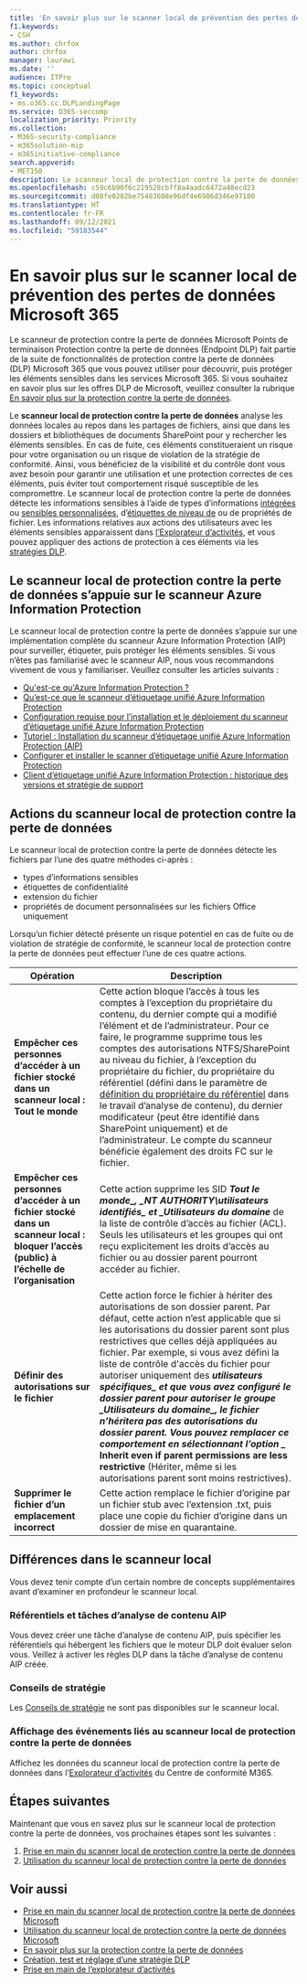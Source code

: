 ```yaml
---
title: 'En savoir plus sur le scanner local de prévention des pertes de données Microsoft 365 '
f1.keywords:
- CSH
ms.author: chrfox
author: chrfox
manager: laurawi
ms.date: ''
audience: ITPro
ms.topic: conceptual
f1_keywords:
- ms.o365.cc.DLPLandingPage
ms.service: O365-seccomp
localization_priority: Priority
ms.collection:
- M365-security-compliance
- m365solution-mip
- m365initiative-compliance
search.appverid:
- MET150
description: Le scanneur local de protection contre la perte de données Microsoft 365 en local étend la surveillance des activités sur fichier et des actions de protection pour les partages de fichiers locaux, pour les dossiers locaux et les bibliothèques de documents SharePoint. Le scanneur Azure Information Protection (AIP) analyse, puis protège les fichiers.
ms.openlocfilehash: c59c6b90f6c219528cbff8a4aadc6472a48ecd23
ms.sourcegitcommit: d08fe0282be75483608e96df4e6986d346e97180
ms.translationtype: HT
ms.contentlocale: fr-FR
ms.lasthandoff: 09/12/2021
ms.locfileid: "59183544"
---
```

# <a name="learn-about-the-microsoft-365-data-loss-prevention-on-premises-scanner"></a>En savoir plus sur le scanner local de prévention des pertes de données Microsoft 365

Le scanneur de protection contre la perte de données Microsoft Points de terminaison Protection contre la perte de données (Endpoint DLP) fait partie de la suite de fonctionnalités de protection contre la perte de données (DLP) Microsoft 365 que vous pouvez utiliser pour découvrir, puis protéger les éléments sensibles dans les services Microsoft 365. Si vous souhaitez en savoir plus sur les offres DLP de Microsoft, veuillez consulter la rubrique [En savoir plus sur la protection contre la perte de données](dlp-learn-about-dlp.md).

Le **scanneur local de protection contre la perte de données** analyse les données locales au repos dans les partages de fichiers, ainsi que dans les dossiers et bibliothèques de documents SharePoint pour y rechercher les éléments sensibles. En cas de fuite, ces éléments constitueraient un risque pour votre organisation ou un risque de violation de la stratégie de conformité. Ainsi, vous bénéficiez de la visibilité et du contrôle dont vous avez besoin pour garantir une utilisation et une protection correctes de ces éléments, puis éviter tout comportement risqué susceptible de les compromettre. Le scanneur local de protection contre la perte de données détecte les informations sensibles à l’aide de types d’informations [intégrées](sensitive-information-type-entity-definitions.md) ou [sensibles personnalisées](create-a-custom-sensitive-information-type.md), d’[étiquettes de niveau de](sensitivity-labels.md) ou de propriétés de fichier. Les informations relatives aux actions des utilisateurs avec les éléments sensibles apparaissent dans [l’Explorateur d’activités](data-classification-activity-explorer.md), et vous pouvez appliquer des actions de protection à ces éléments via les [stratégies DLP](create-test-tune-dlp-policy.md).

## <a name="the-dlp-on-premises-scanner-relies-on-azure-information-protection-scanner"></a>Le scanneur local de protection contre la perte de données s’appuie sur le scanneur Azure Information Protection

Le scanneur local de protection contre la perte de données s’appuie sur une implémentation complète du scanneur Azure Information Protection (AIP) pour surveiller, étiqueter, puis protéger les éléments sensibles. Si vous n’êtes pas familiarisé avec le scanneur AIP, nous vous recommandons vivement de vous y familiariser. Veuillez consulter les articles suivants :

- [Qu'est-ce qu'Azure Information Protection ?](/azure/information-protection/what-is-information-protection)
- [Qu’est-ce que le scanneur d’étiquetage unifié Azure Information Protection](/azure/information-protection/deploy-aip-scanner)
- [Configuration requise pour l’installation et le déploiement du scanneur d’étiquetage unifié Azure Information Protection](/azure/information-protection/deploy-aip-scanner-prereqs)
- [Tutoriel : Installation du scanneur d’étiquetage unifié Azure Information Protection (AIP)](/azure/information-protection/tutorial-install-scanner)
- [Configurer et installer le scanner d’étiquetage unifié Azure Information Protection](/azure/information-protection/deploy-aip-scanner-configure-install)
- [Client d’étiquetage unifié Azure Information Protection : historique des versions et stratégie de support](/azure/information-protection/rms-client/unifiedlabelingclient-version-release-history)

## <a name="dlp-on-premises-scanner-actions"></a>Actions du scanneur local de protection contre la perte de données

Le scanneur local de protection contre la perte de données détecte les fichiers par l’une des quatre méthodes ci-après :

- types d’informations sensibles
- étiquettes de confidentialité
- extension du fichier
- propriétés de document personnalisées sur les fichiers Office uniquement 

Lorsqu’un fichier détecté présente un risque potentiel en cas de fuite ou de violation de stratégie de conformité, le scanneur local de protection contre la perte de données peut effectuer l’une de ces quatre actions.

|Opération |Description  |
|---------|---------|
|**Empêcher ces personnes d’accéder à un fichier stocké dans un scanneur local : Tout le monde** | Cette action bloque l’accès à tous les comptes à l’exception du propriétaire du contenu, du dernier compte qui a modifié l’élément et de l’administrateur. Pour ce faire, le programme supprime tous les comptes des autorisations NTFS/SharePoint au niveau du fichier, à l’exception du propriétaire du fichier, du propriétaire du référentiel (défini dans le paramètre de [définition du propriétaire du référentiel](/azure/information-protection/deploy-aip-scanner-configure-install#use-a-data-loss-prevention-dlp-policy-public-preview) dans le travail d’analyse de contenu), du dernier modificateur (peut être identifié dans SharePoint uniquement) et de l’administrateur. Le compte du scanneur bénéficie également des droits FC sur le fichier.|
|**Empêcher ces personnes d’accéder à un fichier stocké dans un scanneur local : bloquer l’accès (public) à l’échelle de l’organisation**    |Cette action supprime les SID **_Tout le monde_*_, _*_NT AUTHORITY\utilisateurs identifiés_*_ et _*_Utilisateurs du domaine_** de la liste de contrôle d’accès au fichier (ACL). Seuls les utilisateurs et les groupes qui ont reçu explicitement les droits d’accès au fichier ou au dossier parent pourront accéder au fichier.|
|**Définir des autorisations sur le fichier**|Cette action force le fichier à hériter des autorisations de son dossier parent. Par défaut, cette action n’est applicable que si les autorisations du dossier parent sont plus restrictives que celles déjà appliquées au fichier. Par exemple, si vous avez défini la liste de contrôle d'accès du fichier pour autoriser uniquement des **_utilisateurs spécifiques_*_ et que vous avez configuré le dossier parent pour autoriser le groupe _*_Utilisateurs du domaine_*_, le fichier n’héritera pas des autorisations du dossier parent. Vous pouvez remplacer ce comportement en sélectionnant l’option _* Inherit even if parent permissions are less restrictive** (Hériter, même si les autorisations parent sont moins restrictives).|
|**Supprimer le fichier d’un emplacement incorrect**|Cette action remplace le fichier d’origine par un fichier stub avec l’extension .txt, puis place une copie du fichier d’origine dans un dossier de mise en quarantaine. 

## <a name="whats-different-in-the-on-premises-scanner"></a>Différences dans le scanneur local

Vous devez tenir compte d’un certain nombre de concepts supplémentaires avant d’examiner en profondeur le scanneur local.

### <a name="aip-repositories-and-content-scan-jobs"></a>Référentiels et tâches d’analyse de contenu AIP

Vous devez créer une tâche d’analyse de contenu AIP, puis spécifier les référentiels qui hébergent les fichiers que le moteur DLP doit évaluer selon vous. Veillez à activer les règles DLP dans la tâche d’analyse de contenu AIP créée.

### <a name="policy-tips"></a>Conseils de stratégie

Les [Conseils de stratégie](use-notifications-and-policy-tips.md) ne sont pas disponibles sur le scanneur local.


### <a name="viewing-dlp-on-premises-scanner-events"></a>Affichage des événements liés au scanneur local de protection contre la perte de données

Affichez les données du scanneur local de protection contre la perte de données dans l’[Explorateur d’activités](data-classification-activity-explorer.md) du Centre de conformité M365. 

## <a name="next-steps"></a>Étapes suivantes

Maintenant que vous en savez plus sur le scanneur local de protection contre la perte de données, vos prochaines étapes sont les suivantes :

1. [Prise en main du scanner local de protection contre la perte de données](dlp-on-premises-scanner-get-started.md)
2. [Utilisation du scanneur local de protection contre la perte de données](dlp-on-premises-scanner-use.md)

## <a name="see-also"></a>Voir aussi

- [Prise en main du scanner local de protection contre la perte de données Microsoft](dlp-on-premises-scanner-get-started.md)
- [Utilisation du scanneur local de protection contre la perte de données Microsoft](dlp-on-premises-scanner-use.md)
- [En savoir plus sur la protection contre la perte de données](dlp-learn-about-dlp.md)
- [Création, test et réglage d’une stratégie DLP](create-test-tune-dlp-policy.md)
- [Prise en main de l’explorateur d’activités](data-classification-activity-explorer.md)